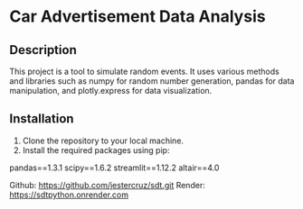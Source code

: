 # Car Advertisement Data Analysis

## Description

This project is a tool to simulate random events. It uses various methods and libraries such as numpy for random number generation, pandas for data manipulation, and plotly.express for data visualization.

## Installation

1. Clone the repository to your local machine.
2. Install the required packages using pip:

pandas==1.3.1
scipy==1.6.2
streamlit==1.12.2
altair==4.0

Github: https://github.com/jestercruz/sdt.git
Render: https://sdtpython.onrender.com